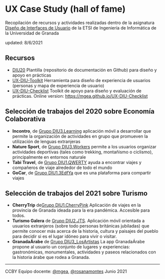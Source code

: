 # UX Case Study (hall of fame)

Recopilación de recursos y actividades realizadas dentro de la asignatura [Diseño de Interfaces de Usuario](https://lsi.ugr.es/lsi/node/969) de la ETSI de Ingeniería de Informática de la Universidad de Granada

updated: 8/6/2021


## Recursos 

* [DIU20](https://github.com/mgea/DIU20) Plantilla (repositorio de documentación en Github) para diseño y apoyo en prácticas 
* [UX-DIU-Toolkit](https://github.com/mgea/UX-DIU-Toolkit) Herramienta para diseño de experiencia de usuarios (personas y mapa de experiencia de usuario)
* [UX-DIU-Checklist](https://github.com/mgea/UX-DIU-Checklist) Toolkit de apoyo para diseño y evaluación de prácticas. Online version: https://mgea.github.io/UX-DIU-Checklist 



## Selección de trabajos del 2020 sobre Economía Colaborativa


* **Incontro**, de [Grupo DIU3.Learning](https://github.com/salva12345678/DIU) aplicación móvil a desarrollar que permite la organización de actividades en grupo que promueven la utilización de lenguas extranjeras
* **Nature Sport**, de [Grupo DIU3.Workers](https://github.com/josalmer/DIU3_Workers)  permite a los usuarios organizar actividades deportivas (tales como trekking, montañismo o ciclismo), principalmente en entornos naturale
* **Tabi Travel**, de [Grupo DIU1.QWERTY](https://github.com/Gsandoval96/DIU20) ayuda a encontrar viajes y compañeros de viaje alrededor de todo el mundo
* **GoCar**, de [Grupo DIU1.3EdfYa](https://github.com/srmesas/DIU20) que es una plataforma para compartir viajes


## Selección de trabajos del 2021 sobre Turismo

* **CherryTrip**  de[Grupo DIU1.CherryPink](https://github.com/Asmilex/DIU21) Aplicación de viajes en la provincia de Granada ideada para la era pandémica. Accesible para todos.
* **Turismo Galera** de [Grupo DIU2.JTS](https://github.com/jesusts99/DIU21/tree/master/). Aplicación móvil orientada a usuarios extranjeros (sobre todo personas británicas jubiladas) que permite conocer más acerca de la historia, cultura y paisajes del pueblo para decidir si es el lugar idóneo para vivir o visitar.
* **GranadaÁrabe** de [Grupo DIU3_LosArtistas](https://github.com/daniharo/DIU21/) La app GranadaÁrabe propone al usuario un conjunto de lugares y experiencias: gastronómicas, monumentales, actividades y paseos relacionados con la historia árabe que rodea a Granada.





----

CCBY Equipo docente: [@mgea](https://github.com/mgea/), [@rosanamontes](https://github.com/rosanamontes) Junio 2021 
